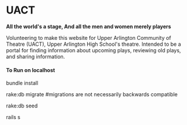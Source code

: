 #  UACT

**All the world's a stage, And all the men and women merely players**

Volunteering to make this website for Upper Arlington Community of Theatre (UACT), Upper Arlington High School's theatre. Intended to be a portal for finding information about upcoming plays, reviewing old plays, and sharing information.

#### To Run on localhost
bundle install

rake:db migrate #migrations are not necessarily backwards compatible

rake:db seed

rails s
